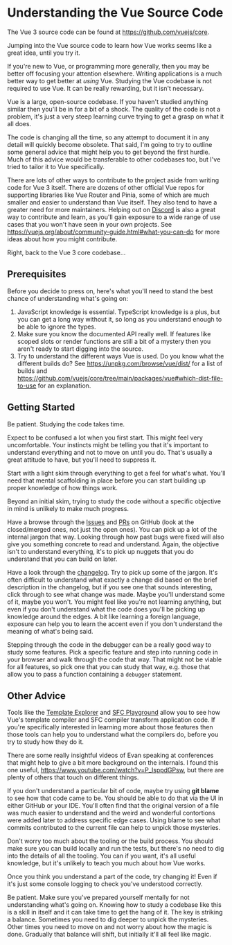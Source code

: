 # Understanding the Vue Source Code

The Vue 3 source code can be found at <https://github.com/vuejs/core>.

Jumping into the Vue source code to learn how Vue works seems like a great idea, until you try it.

If you're new to Vue, or programming more generally, then you may be better off focusing your attention elsewhere. Writing applications is a much better way to get better at *using* Vue. Studying the Vue codebase is not required to use Vue. It can be really rewarding, but it isn't necessary.

Vue is a large, open-source codebase. If you haven't studied anything similar then you'll be in for a bit of a shock. The quality of the code is not a problem, it's just a very steep learning curve trying to get a grasp on what it all does.

The code is changing all the time, so any attempt to document it in any detail will quickly become obsolete. That said, I'm going to try to outline some general advice that might help you to get beyond the first hurdle. Much of this advice would be transferable to other codebases too, but I've tried to tailor it to Vue specifically.

There are lots of other ways to contribute to the project aside from writing code for Vue 3 itself. There are dozens of other official Vue repos for supporting libraries like Vue Router and Pinia, some of which are much smaller and easier to understand than Vue itself. They also tend to have a greater need for more maintainers. Helping out on [Discord](https://chat.vuejs.org/) is also a great way to contribute and learn, as you'll gain exposure to a wide range of use cases that you won't have seen in your own projects. See <https://vuejs.org/about/community-guide.html#what-you-can-do> for more ideas about how you might contribute.

Right, back to the Vue 3 core codebase...

## Prerequisites

Before you decide to press on, here's what you'll need to stand the best chance of understanding what's going on:

1. JavaScript knowledge is essential. TypeScript knowledge is a plus, but you can get a long way without it, so long as you understand enough to be able to ignore the types.
2. Make sure you know the documented API really well. If features like scoped slots or render functions are still a bit of a mystery then you aren't ready to start digging into the source.
3. Try to understand the different ways Vue is used. Do you know what the different builds do? See <https://unpkg.com/browse/vue/dist/> for a list of builds and <https://github.com/vuejs/core/tree/main/packages/vue#which-dist-file-to-use> for an explanation.

## Getting Started

Be patient. Studying the code takes time.

Expect to be confused a lot when you first start. This might feel very uncomfortable. Your instincts might be telling you that it's important to understand everything and not to move on until you do. That's usually a great attitude to have, but you'll need to suppress it.

Start with a light skim through everything to get a feel for what's what. You'll need that mental scaffolding in place before you can start building up proper knowledge of how things work.

Beyond an initial skim, trying to study the code without a specific objective in mind is unlikely to make much progress.

Have a browse through the [Issues](https://github.com/vuejs/core/issues) and [PRs](https://github.com/vuejs/core/pulls) on GitHub (look at the closed/merged ones, not just the open ones). You can pick up a lot of the internal jargon that way. Looking through how past bugs were fixed will also give you something concrete to read and understand. Again, the objective isn't to understand everything, it's to pick up nuggets that you do understand that you can build on later.

Have a look through the [changelog](https://github.com/vuejs/core/blob/main/CHANGELOG.md). Try to pick up some of the jargon. It's often difficult to understand what exactly a change did based on the brief description in the changelog, but if you see one that sounds interesting, click through to see what change was made. Maybe you'll understand some of it, maybe you won't. You might feel like you're not learning anything, but even if you don't understand what the code does you'll be picking up knowledge around the edges. A bit like learning a foreign language, exposure can help you to learn the accent even if you don't understand the meaning of what's being said.

Stepping through the code in the debugger can be a really good way to study some features. Pick a specific feature and step into running code in your browser and walk through the code that way. That might not be viable for all features, so pick one that you can study that way, e.g. those that allow you to pass a function containing a `debugger` statement.

## Other Advice

Tools like the [Template Explorer](https://template-explorer.vuejs.org/) and [SFC Playground](https://sfc.vuejs.org/) allow you to see how Vue's template compiler and SFC compiler transform application code. If you're specifically interested in learning more about those features then those tools can help you to understand what the compilers do, before you try to study how they do it.

There are some really insightful videos of Evan speaking at conferences that might help to give a bit more background on the internals. I found this one useful, <https://www.youtube.com/watch?v=P_IsppdGPsw>, but there are plenty of others that touch on different things.

If you don't understand a particular bit of code, maybe try using **git blame** to see how that code came to be. You should be able to do that via the UI in either GitHub or your IDE. You'll often find that the original version of a file was much easier to understand and the weird and wonderful contortions were added later to address specific edge cases. Using blame to see what commits contributed to the current file can help to unpick those mysteries.

Don't worry too much about the tooling or the build process. You should make sure you can build locally and run the tests, but there's no need to dig into the details of all the tooling. You can if you want, it's all useful knowledge, but it's unlikely to teach you much about how Vue works.

Once you think you understand a part of the code, try changing it! Even if it's just some console logging to check you've understood correctly.

Be patient. Make sure you've prepared yourself mentally for not understanding what's going on. Knowing how to study a codebase like this is a skill in itself and it can take time to get the hang of it. The key is striking a balance. Sometimes you need to dig deeper to unpick the mysteries. Other times you need to move on and not worry about how the magic is done. Gradually that balance will shift, but initially it'll all feel like magic.
